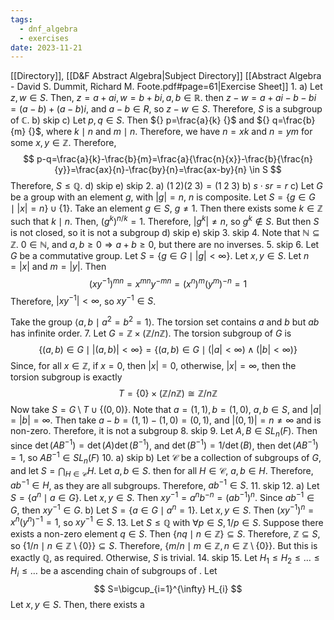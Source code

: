 ```yaml
---
tags:
  - dnf_algebra
  - exercises
date: 2023-11-21
---
```

[[Directory]], [[D&F Abstract Algebra|Subject Directory]]
[[Abstract Algebra - David S. Dummit, Richard M. Foote.pdf#page=61|Exercise Sheet]]
1. 
a)
Let ${} z,\, w \in S$. Then, ${} z=a+ai,\, w=b+bi,\, a,\, b \in \mathbb{R}$. then ${} z-w=a+ai-b-bi=(a-b)+(a-b)i$, and ${} a-b \in R {}$, so ${} z-w\in S {}$. Therefore, $S$ is a subgroup of $\mathbb{C}$.
b) skip
c)
Let ${} p,\, q \in S {}$. Then ${} p=\frac{a}{k} {}$ and ${} q=\frac{b}{m} {}$, where $k\mid n$ and $m\mid n$. Therefore, we have ${} n=xk$ and ${} n=ym {}$ for some ${} x,\, y \in \mathbb{Z}$. Therefore, 
$$
p-q=\frac{a}{k}-\frac{b}{m}=\frac{a}{\frac{n}{x}}-\frac{b}{\frac{n}{y}}=\frac{ax}{n}-\frac{by}{n}=\frac{ax-by}{n} \in S
$$
Therefore, $S\leq \mathbb{Q}$.
d) skip
e) skip
2. 
a) $(1\;2)(2\;3)=(1\;2\;3)$
b) ${} s\cdot sr=r {}$
c) 
Let $G$ be a group with an element $g$, with ${} |g|=n$, $n$ is composite. Let $S=\{ g \in G \mid |x|=n\}\cup \{ 1 \}$. Take an element $g\in S {}$, $g\neq 1 {}$. Then there exists some ${} k \in \mathbb{Z} {}$ such that ${} k\mid n {}$. Then, ${} ( g^{k} )^{n/k}=1 {}$. Therefore, ${} |g^{k}|\neq n {}$, so $g^{k}\notin S$. But then $S$ is not closed, so it is not a subgroup
d) skip
e) skip
3. skip
4. 
Note that $\mathbb{N}\subseteq \mathbb{Z}$. ${} 0 \in \mathbb{N} {}$, and ${} a,\, b\geq 0\Rightarrow a+b\geq 0$, but there are no inverses.
5. skip
6. 
Let $G$ be a commutative group. Let ${} S=\{ g \in G\mid |g|<\infty \} {}$. Let $x,\, y \in S$. Let ${} n=|x| {}$ and ${} m=|y| {}$. Then 
$$
( xy^{-1} )^{mn}=x^{mn}y^{-mn}=( x^{n} )^{m}(y^{m})^{-n}=1
$$
Therefore, ${} |xy^{-1}|<\infty$, so ${} xy^{-1} \in S {}$.

Take the group ${} \langle a,\, b\mid a^{2}=b^{2}=1 \rangle  {}$. The torsion set contains ${} a  {}$ and $b$ but ${} ab {}$ has infinite order.
7. 
Let $G=\mathbb{Z} \times  (\mathbb{Z} /n\mathbb{Z})$. The torsion subgroup of $G$ is
$$
\{ (a,\, b) \in G\mid|(a,\, b)|<\infty \}=\{ (a,\, b)\in G\mid (|a|<\infty)\wedge (|b|<\infty) \}
$$
Since, for all ${} x \in \mathbb{Z} {}$, if ${} x=0 {}$, then ${} |x|=0$, otherwise, ${} |x|=\infty {}$, then the torsion subgroup is exactly
$$
T=\{ 0 \}\times (\mathbb{Z}/n\mathbb{Z})\cong \mathbb{Z} /n\mathbb{Z}
$$
Now take ${} S=G\setminus T \cup \{ (0,\, 0) \} {}$. Note that ${} a=(1,\, 1),\, b=(1,\, 0) {}$, ${} a,\, b \in S {}$, and ${} |a|=|b|=\infty {}$. Then take ${} a-b=(1,\, 1)-(1,\, 0)=(0,\, 1) {}$, and ${} |(0,\, 1)|=n\neq \infty$ and is non-zero. Therefore, it is not a subgroup
8. skip
9. 
Let ${} A,\, B \in SL_{n}(F)$. Then since ${} \det(AB^{-1})=\det(A)\det(B^{-1}) {}$, and ${} \det(B^{-1})=1/\det(B) {}$, then ${} \det(AB^{-1})=1 {}$, so ${} AB^{-1}\in SL_{n}(F) {}$
10. 
a) skip
b)
Let ${} \mathcal{C} {}$ be a collection of subgroups of ${} G$, and let ${} S=\bigcap_{H\in \mathcal{C}} H {}$. Let ${} a,\, b \in S {}$. then for all ${} H \in \mathcal{C} {}$, ${} a,\, b \in H {}$. Therefore, ${} ab^{-1}\in H {}$, as they are all subgroups. Therefore, ${} ab^{-1}\in S {}$.
11. skip
12. 
a)
Let ${} S=\{ a^{n}\mid a \in G \}$. Let ${} x,\, y \in S {}$. Then ${} xy^{-1}=a^{n}b^{-n}=( ab^{-1} )^{n} {}$. Since ${} ab^{-1}\in G {}$, then ${} xy^{-1}\in G {}$.
b)
Let ${} S=\{ a \in G\mid a^{n}=1 \}$. Let ${} x,\, y \in S {}$. Then ${} ( xy^{-1} )^{n}=x^{n}( y^{n} )^{-1}=1 {}$, so ${} xy^{-1} \in S {}$.
13. 
Let ${} S\leq \mathbb{Q} {}$ with ${} \forall p \in S,\, 1 /p \in S {}$. Suppose there exists a non-zero element $q \in S$. Then ${} \{ nq\mid n \in \mathbb{Z} \}\subseteq S {}$. Therefore, ${} \mathbb{Z}\subseteq S$, so ${} \{1/n\mid n \in \mathbb{Z}\setminus \{ 0 \}\}\subseteq S$. Therefore, ${} \{ m /n \mid m \in \mathbb{Z},\, n \in \mathbb{Z}\setminus \{ 0 \} \}$. But this is exactly $\mathbb{Q}$, as required. Otherwise, $S$ is trivial.
14. skip
15. 
Let ${} H_{1}\leq H_{2}\leq\dots\leq H_{i}\leq\dots {}$ be a ascending chain of subgroups of . Let
$$
S=\bigcup_{i=1}^{\infty} H_{i}
$$
Let $x,\, y \in S$. Then, there exists a 